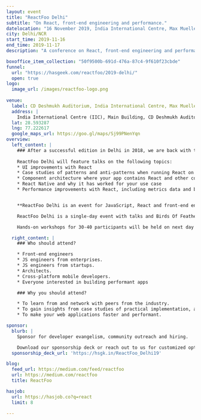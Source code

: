 ```yaml
---
layout: event
title: "ReactFoo Delhi"
subtitle: "On React, front-end engineering and performance."
datelocation: "16 November 2019, India International Centre, Max Mueller Marg, New Delhi"
city: Delhi/NCR
start_time: 2019-11-16
end_time: 2019-11-17
description: "A conference on React, front-end engineering and performance."

boxoffice_item_collection: "50f9500b-691d-476a-87c4-9f610f23cbde"
funnel:
  url: "https://hasgeek.com/reactfoo/2019-delhi/"
  open: true
logo:
  image_url: /images/reactfoo-logo.png
  
venue:
  label: CD Deshmukh Auditorium, India International Centre, Max Mueller Marg, New Delhi
  address: |
    India International Centre (IIC), Main Building, CD Deshmukh Auditorium, Max Mueller Marg, Lodhi Gardens, New Delhi - 110003.
  lat: 28.593287
  lng: 77.222617
  google_maps_url: https://goo.gl/maps/Sj99PNenYqn
overview:
  left_content: |
    ### After a successful edition in Delhi in 2018, we are back with the 2019 edition of ReactFoo Delhi.
     
    ReactFoo Delhi will feature talks on the following topics:
    * UI improvements with React
    * Case studies of patterns and anti-patterns when running React on the front-end
    * Component architecture where your app contains React and other components such as Angular, Vue, Ember, and others
    * React Native and why it has worked for your use case
    * Performance improvements with React, including metrics data and before-after scenarios


    **ReactFoo Delhi is an event for JavaScript, React and front-end engineers.**

    ReactFoo Delhi is a single-day event with talks and Birds Of Feather (BOF) sessions.     

    Hands-on workshops for 30-40 participants will be held on next day of the conference. **Tickets have to be purchased separately.**

  right_content: |
    ### Who should attend?

    * Front-end engineers
    * JS engineers from enterprises.
    * JS engineers from startups.
    * Architects.
    * Cross-platform mobile developers.
    * Everyone interested in building performant apps

    ### Why you should attend?

    * To learn from and network with peers from the industry.
    * To gain insights from case studies of practical implementation, and evaluate ReactJS and React Native for your work.
    * To make your web applications faster and performant.

sponsor:
  blurb: |
    Sponsor for developer evangelism, community outreach and hiring.

    Download our sponsorship deck or reach out to us for customized options at [info@hasgeek.com](mailto:info@hasgeek.com)
  sponsorship_deck_url: 'https://hsgk.in/ReactFoo_Delhi19'

blog:
  feed_url: https://medium.com/feed/reactfoo
  url: https://medium.com/reactfoo
  title: ReactFoo

hasjob:
  url: https://hasjob.co?q=react
  limit: 8

---
```

